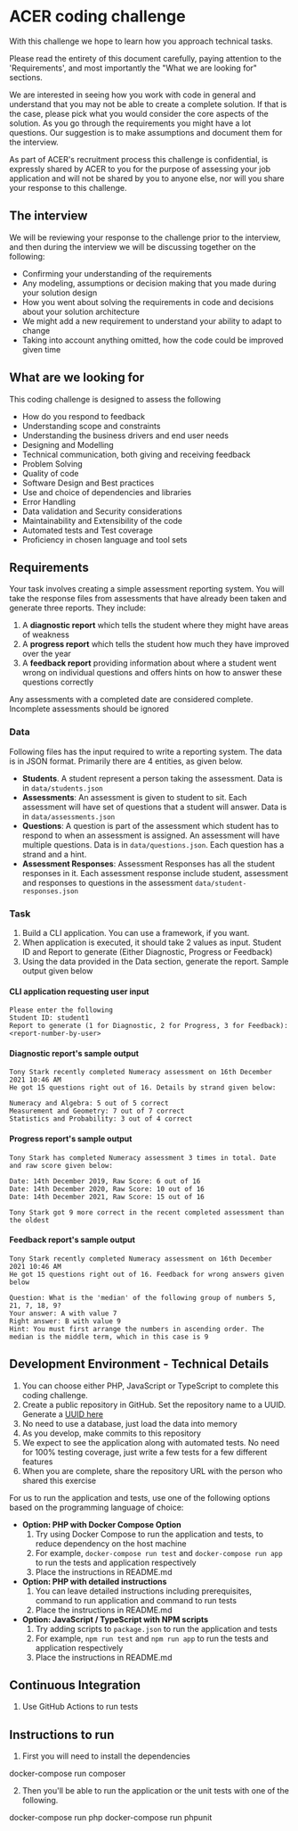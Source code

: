 # ACER coding challenge

With this challenge we hope to learn how you approach technical tasks.

Please read the entirety of this document carefully, paying attention to the 'Requirements', and most importantly the "What we are looking for" sections.

We are interested in seeing how you work with code in general and understand that you may not be able to create a complete solution. If that is the case, please pick what you would consider the core aspects of the solution. As you go through the requirements you might have a lot questions. Our suggestion is to make assumptions and document them for the interview.

As part of ACER's recruitment process this challenge is confidential, is expressly shared by ACER to you for the purpose of assessing your job application and will not be shared by you to anyone else, nor will you share your response to this challenge.

## The interview
We will be reviewing your response to the challenge prior to the interview, and then during the interview we will be discussing together on the following:
* Confirming your understanding of the requirements
* Any modeling, assumptions or decision making that you made during your solution design
* How you went about solving the requirements in code and decisions about your solution architecture
* We might add a new requirement to understand your ability to adapt to change
* Taking into account anything omitted, how the code could be improved given time

## What are we looking for
This coding challenge is designed to assess the following
* How do you respond to feedback
* Understanding scope and constraints
* Understanding the business drivers and end user needs
* Designing and Modelling
* Technical communication, both giving and receiving feedback
* Problem Solving
* Quality of code
* Software Design and Best practices
* Use and choice of dependencies and libraries
* Error Handling
* Data validation and Security considerations
* Maintainability and Extensibility of the code
* Automated tests and Test coverage
* Proficiency in chosen language and tool sets

## Requirements
Your task involves creating a simple assessment reporting system. You will take the response files from assessments that have already been taken and generate three reports. They include:
1. A **diagnostic report** which tells the student where they might have areas of weakness
2. A **progress report** which tells the student how much they have improved over the year
3. A **feedback report** providing information about where a student went wrong on individual questions and offers hints on how to answer these questions correctly

Any assessments with a completed date are considered complete. Incomplete assessments should be ignored

### Data
Following files has the input required to write a reporting system. The data is in JSON format. Primarily there are 4 entities, as given below.

* **Students**. A student represent a person taking the assessment. Data is in `data/students.json`
* **Assessments**: An assessment is given to student to sit. Each assessment will have set of questions that a student will answer. Data is in `data/assessments.json`
* **Questions**: A question is part of the assessment which student has to respond to when an assessment is assigned. An assessment will have multiple questions. Data is in `data/questions.json`. Each question has a strand and a hint.
* **Assessment Responses**: Assessment Responses has all the student responses in it. Each assessment response include student, assessment and responses to questions in the assessment `data/student-responses.json`

### Task

1. Build a CLI application. You can use a framework, if you want.
2. When application is executed, it should take 2 values as input. Student ID and Report to generate (Either Diagnostic, Progress or Feedback)
3. Using the data provided in the Data section, generate the report. Sample output given below

#### CLI application requesting user input
```
Please enter the following
Student ID: student1
Report to generate (1 for Diagnostic, 2 for Progress, 3 for Feedback): <report-number-by-user>
```
#### Diagnostic report's sample output
```
Tony Stark recently completed Numeracy assessment on 16th December 2021 10:46 AM
He got 15 questions right out of 16. Details by strand given below:

Numeracy and Algebra: 5 out of 5 correct
Measurement and Geometry: 7 out of 7 correct
Statistics and Probability: 3 out of 4 correct  

```
#### Progress report's sample output
```
Tony Stark has completed Numeracy assessment 3 times in total. Date and raw score given below:

Date: 14th December 2019, Raw Score: 6 out of 16
Date: 14th December 2020, Raw Score: 10 out of 16
Date: 14th December 2021, Raw Score: 15 out of 16

Tony Stark got 9 more correct in the recent completed assessment than the oldest
```
#### Feedback report's sample output
```
Tony Stark recently completed Numeracy assessment on 16th December 2021 10:46 AM
He got 15 questions right out of 16. Feedback for wrong answers given below

Question: What is the 'median' of the following group of numbers 5, 21, 7, 18, 9?
Your answer: A with value 7
Right answer: B with value 9
Hint: You must first arrange the numbers in ascending order. The median is the middle term, which in this case is 9

```

## Development Environment - Technical Details
1. You can choose either PHP, JavaScript or TypeScript to complete this coding challenge.
2. Create a public repository in GitHub. Set the repository name to a UUID. Generate a [UUID here](https://www.uuidgenerator.net/)
3. No need to use a database, just load the data into memory
4. As you develop, make commits to this repository
5. We expect to see the application along with automated tests. No need for 100% testing coverage, just write a few tests for a few different features
6. When you are complete, share the repository URL with the person who shared this exercise

For us to run the application and tests, use one of the following options based on the programming language of choice:
- **Option: PHP with Docker Compose Option**
  1. Try using Docker Compose to run the application and tests, to reduce dependency on the host machine
  2. For example, `docker-compose run test` and `docker-compose run app` to run the tests and application respectively
  3. Place the instructions in README.md
- **Option: PHP with detailed instructions**
  1. You can leave detailed instructions including prerequisites, command to run application and command to run tests
  2. Place the instructions in README.md
- **Option: JavaScript / TypeScript with NPM scripts**
  1. Try adding scripts to `package.json` to run the application and tests
  2. For example, `npm run test` and `npm run app` to run the tests and application respectively
  3. Place the instructions in README.md

## Continuous Integration
1. Use GitHub Actions to run tests

## Instructions to run

1. First you will need to install the dependencies

docker-compose run composer

2. Then you'll be able to run the application or the unit tests with one of the following.

docker-compose run php
docker-compose run phpunit
